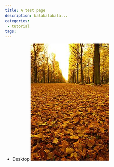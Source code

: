 ```yaml
---
title: A test page
description: balabalabala...
categories:
 - tutorial
tags:
---
```


* Desktop
![Desktop Preview](https://github.com/thjking/blog/blob/master/1.jpg)